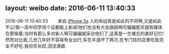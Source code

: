 layout: weibo
date: 2016-06-11 13:40:33
---
2016-06-11 13:40:33  &nbsp;&nbsp;&nbsp;&nbsp;&nbsp;&nbsp; 来自 <a href="sinaweibo://customweibosource" rel="nofollow">iPhone 5s</a>
人的命运真是如此的不同啊,又是如此不公!我一高中同学领个证都能上新闻!他们也没有大张旗鼓啊可偏偏那天就有媒体在那侯着;当时有那么多对新人啊可偏偏就采访他们了,这真是一生难忘的美好记忆!然而对比我,几世几年好不容易有女出行,车在半道坏了两次,在专门找的店里吃饭完全不好吃.我仰天长叹,泪流满面 ​​​
